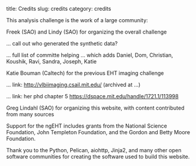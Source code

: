 title: Credits
slug: credits
category: credits

This analysis challenge is the work of a large community:

Freek (SAO) and Lindy (SAO) for organizing the overall challenge

... call out who generated the synthetic data?

... full list of committe helping ... which adds Daniel, Dom, Christian, Koushik, Ravi, Sandra, Joseph, Katie

Katie Bouman (Caltech) for the previous EHT imaging challenge

... link: http://vlbiimaging.csail.mit.edu/ (archived at ...)

... link: her phd chapter 5 https://dspace.mit.edu/handle/1721.1/113998

Greg Lindahl (SAO) for organizing this website, with content contributed from many sources

Support for the ngEHT includes grants from the National Science
Foundation, John Templeton Foundation, and the Gordon and Betty Moore
Foundation.

Thank you to the Python, Pelican, aiohttp, Jinja2, and many other open
software communities for creating the software used to build this
website.
